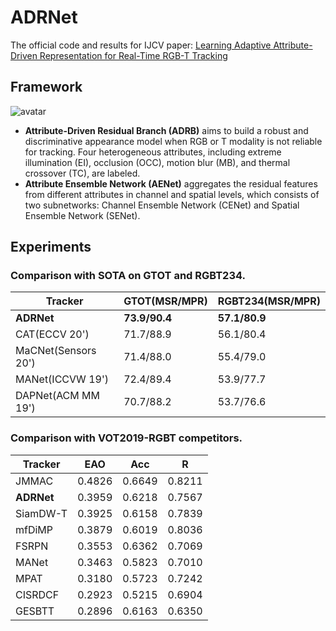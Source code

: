 # ADRNet
The official code and results for IJCV paper: [Learning Adaptive Attribute-Driven Representation for Real-Time RGB-T Tracking](https://link.springer.com/article/10.1007/s11263-021-01495-3)

## Framework
![avatar](https://github.com/zhang-pengyu/ADRNet/blob/main/Framework.png)

- **Attribute-Driven Residual Branch (ADRB)** aims to build a robust and discriminative appearance model when RGB or T modality is not reliable for tracking. Four heterogeneous attributes, including extreme illumination (EI), occlusion (OCC), motion blur (MB), and thermal crossover (TC), are labeled.
- **Attribute Ensemble Network (AENet)** aggregates the residual features from different attributes in channel and spatial levels, which consists of two subnetworks: Channel Ensemble Network (CENet) and Spatial Ensemble Network (SENet).

## Experiments
### Comparison with SOTA on GTOT and RGBT234.
| Tracker | GTOT(MSR/MPR) | RGBT234(MSR/MPR)|
| ------ | ------ | ------ |
| **ADRNet** | **73.9/90.4** | **57.1/80.9** |
| CAT(ECCV 20') | 71.7/88.9 | 56.1/80.4 |
| MaCNet(Sensors 20') | 71.4/88.0 | 55.4/79.0 |
| MANet(ICCVW 19') | 72.4/89.4 | 53.9/77.7 |
| DAPNet(ACM MM 19') | 70.7/88.2 | 53.7/76.6 |

### Comparison with VOT2019-RGBT competitors.
| Tracker | EAO | Acc | R |
| ------ | ------ | ------ | ------ |
| JMMAC | 0.4826 | 0.6649 | 0.8211 |
| **ADRNet** | 0.3959 | 0.6218 | 0.7567 |
| SiamDW-T | 0.3925 | 0.6158 | 0.7839 | 
| mfDiMP | 0.3879 | 0.6019 | 0.8036 |
| FSRPN | 0.3553 | 0.6362 | 0.7069 |
| MANet | 0.3463 | 0.5823 | 0.7010 |
| MPAT | 0.3180 | 0.5723 | 0.7242 |
| CISRDCF | 0.2923 | 0.5215 | 0.6904 |
| GESBTT | 0.2896 | 0.6163 | 0.6350 |
